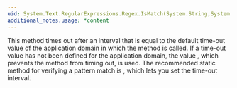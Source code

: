 ```yaml
---
uid: System.Text.RegularExpressions.Regex.IsMatch(System.String,System.String)
additional_notes.usage: *content
---
```


<p>This method times out after an interval that is equal to the default time-out value of the application domain in which the method is called. If a time-out value has not been defined for the application domain, the value <xref href="System.Text.RegularExpressions.Regex.InfiniteMatchTimeout"></xref>, which prevents the method from timing out, is used. The recommended static method for verifying a pattern match is <xref href="System.Text.RegularExpressions.Regex.IsMatch(System.String,System.String,System.Text.RegularExpressions.RegexOptions,System.TimeSpan)"></xref>, which lets you set the time-out interval.</p>


